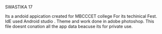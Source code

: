SWASTIKA 17

Its a andoid appication created for MBCCCET college For its techinical Fest.
IdE used Android studio .
Theme and work done  in adobe photoshop.
This file doesnt conation all the app data beacuse its for private use. 
